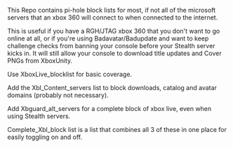 This Repo contains pi-hole block lists for most, if not all of the microsoft servers that an xbox 360 will connect to when connected to the internet.

This is useful if you have a RGH/JTAG xbox 360 that you don't want to go online at all, or if you're using Badavatar/Badupdate and want to keep challenge checks from banning your console before your Stealth server kicks in. It will still allow your console to download title updates and Cover PNGs from XboxUnity.

Use XboxLive_blocklist for basic coverage.

Add the Xbl_Content_servers list to block downloads, catalog and avatar domains (probably not necessary).

Add Xbguard_alt_servers for a complete block of xbox live, even when using Stealth servers.

Complete_Xbl_block list is a list that combines all 3 of these in one place for easily toggling on and off.
